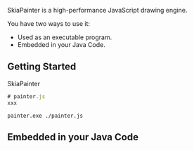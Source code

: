 SkiaPainter is a high-performance JavaScript drawing engine.

You have two ways to use it:
* Used as an executable program.
* Embedded in your Java Code.

## Getting Started

SkiaPainter 

```js
# painter.js
xxx
```

```
painter.exe ./painter.js
```

## Embedded in your Java Code